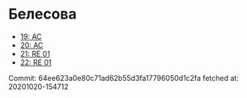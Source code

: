 # Белесова
- [19: AC](19.md)
- [20: AC](20.md)
- [21: RE 01](21.md)
- [22: RE 01](22.md)

Commit: 64ee623a0e80c71ad62b55d3fa17796050d1c2fa
 fetched at: 20201020-154712
